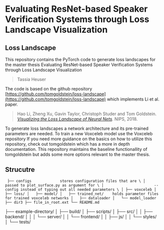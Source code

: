 # Evaluating ResNet-based Speaker Verification Systems through Loss Landscape Visualization
## Loss Landscape


This repository contains the PyTorch code to generate loss landscapes for the master thesis Evaluating ResNet-based Speaker Verification Systems through Loss Landscape Visualization
> Tassia Heuser

The code is based on the github repository [https://github.com/tomgoldstein/loss-landscape](https://github.com/tomgoldstein/loss-landscape) which implements Li et al. paper.
> Hao Li, Zheng Xu, Gavin Taylor, Christoph Studer and Tom Goldstein. [*Visualizing the Loss Landscape of Neural Nets*](https://arxiv.org/abs/1712.09913). NIPS, 2018.

To generate loss landscapes a network architecture and its pre-trained parameters are needed.
To train a new Voxceleb model use the Voxceleb repository
If you need more guidance on the basics on how to utilize this repository, check out tomgoldstein which has a more in depth documentation. This repository maintains the baseline functionallity of tomgoldstein but adds some more options relevant to the master thesis.

## Strucutre
`
├── configs             stores configuration files that are \
│                       passed to plot_surface.py as argument for \
│                       --config instead of typing out all needed parameters \
│
├── voxceleb
│   ├── loss/
│   ├── model/
│   ├── trained_net/    holds parameter files for trained voxceleb networks
│   ├── dataloader
│   └── model_loader
├── dir3
├── file_in_root.ext
└── README.md`

├── example-directory/
│   ├── build/
│   ├── scripts/
│   ├── src/
│   │   ├── backend/
│   │   │   └── server/
│   │   └── frontend/
│   │       ├── js/
│   │       └── styles/
│   └── tests/